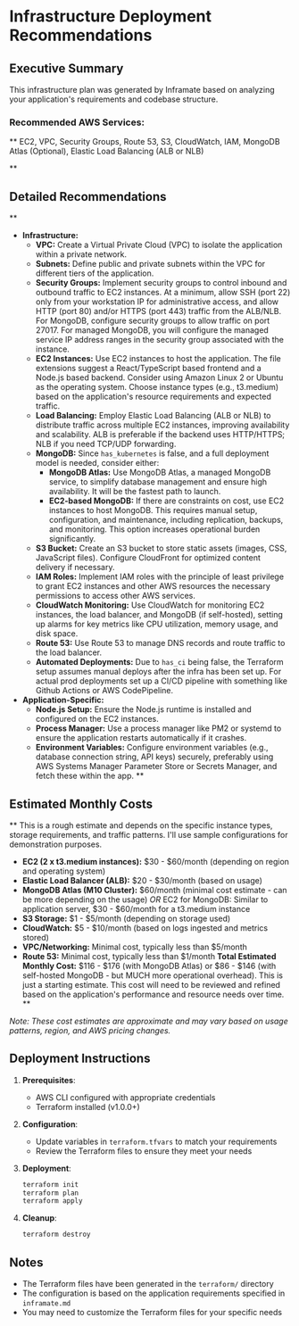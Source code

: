 # Infrastructure Deployment Recommendations

## Executive Summary

This infrastructure plan was generated by Inframate based on analyzing your application's requirements and codebase structure.

### Recommended AWS Services:

**
EC2, VPC, Security Groups, Route 53, S3, CloudWatch, IAM, MongoDB Atlas (Optional), Elastic Load Balancing (ALB or NLB)

**

## Detailed Recommendations

**
*   **Infrastructure:**
    *   **VPC:** Create a Virtual Private Cloud (VPC) to isolate the application within a private network.
    *   **Subnets:** Define public and private subnets within the VPC for different tiers of the application.
    *   **Security Groups:** Implement security groups to control inbound and outbound traffic to EC2 instances.  At a minimum, allow SSH (port 22) only from your workstation IP for administrative access, and allow HTTP (port 80) and/or HTTPS (port 443) traffic from the ALB/NLB. For MongoDB, configure security groups to allow traffic on port 27017.  For managed MongoDB, you will configure the managed service IP address ranges in the security group associated with the instance.
    *   **EC2 Instances:** Use EC2 instances to host the application.  The file extensions suggest a React/TypeScript based frontend and a Node.js based backend.  Consider using Amazon Linux 2 or Ubuntu as the operating system.  Choose instance types (e.g., t3.medium) based on the application's resource requirements and expected traffic.
    *   **Load Balancing:** Employ Elastic Load Balancing (ALB or NLB) to distribute traffic across multiple EC2 instances, improving availability and scalability. ALB is preferable if the backend uses HTTP/HTTPS; NLB if you need TCP/UDP forwarding.
    *   **MongoDB:**  Since `has_kubernetes` is false, and a full deployment model is needed, consider either:
        *   **MongoDB Atlas:**  Use MongoDB Atlas, a managed MongoDB service, to simplify database management and ensure high availability. It will be the fastest path to launch.
        *   **EC2-based MongoDB:** If there are constraints on cost, use EC2 instances to host MongoDB. This requires manual setup, configuration, and maintenance, including replication, backups, and monitoring.  This option increases operational burden significantly.
    *   **S3 Bucket:** Create an S3 bucket to store static assets (images, CSS, JavaScript files). Configure CloudFront for optimized content delivery if necessary.
    *   **IAM Roles:** Implement IAM roles with the principle of least privilege to grant EC2 instances and other AWS resources the necessary permissions to access other AWS services.
    *   **CloudWatch Monitoring:** Use CloudWatch for monitoring EC2 instances, the load balancer, and MongoDB (if self-hosted), setting up alarms for key metrics like CPU utilization, memory usage, and disk space.
    *   **Route 53:** Use Route 53 to manage DNS records and route traffic to the load balancer.
    *   **Automated Deployments:** Due to `has_ci` being false, the Terraform setup assumes manual deploys after the infra has been set up. For actual prod deployments set up a CI/CD pipeline with something like Github Actions or AWS CodePipeline.
*   **Application-Specific:**
    *   **Node.js Setup:** Ensure the Node.js runtime is installed and configured on the EC2 instances.
    *   **Process Manager:** Use a process manager like PM2 or systemd to ensure the application restarts automatically if it crashes.
    *   **Environment Variables:** Configure environment variables (e.g., database connection string, API keys) securely, preferably using AWS Systems Manager Parameter Store or Secrets Manager, and fetch these within the app.
**

## Estimated Monthly Costs

**
This is a rough estimate and depends on the specific instance types, storage requirements, and traffic patterns.  I'll use sample configurations for demonstration purposes.
*   **EC2 (2 x t3.medium instances):**  $30 - $60/month (depending on region and operating system)
*   **Elastic Load Balancer (ALB):** $20 - $30/month (based on usage)
*   **MongoDB Atlas (M10 Cluster):** $60/month (minimal cost estimate - can be more depending on the usage) *OR* EC2 for MongoDB: Similar to application server, $30 - $60/month for a t3.medium instance
*   **S3 Storage:**  $1 - $5/month (depending on storage used)
*   **CloudWatch:** $5 - $10/month (based on logs ingested and metrics stored)
*   **VPC/Networking:**  Minimal cost, typically less than $5/month
*   **Route 53:** Minimal cost, typically less than $1/month
**Total Estimated Monthly Cost:**  $116 - $176 (with MongoDB Atlas) or $86 - $146 (with self-hosted MongoDB - but MUCH more operational overhead). This is just a starting estimate. This cost will need to be reviewed and refined based on the application's performance and resource needs over time.
**

*Note: These cost estimates are approximate and may vary based on usage patterns, region, and AWS pricing changes.*

## Deployment Instructions

1. **Prerequisites**:
   - AWS CLI configured with appropriate credentials
   - Terraform installed (v1.0.0+)

2. **Configuration**:
   - Update variables in `terraform.tfvars` to match your requirements
   - Review the Terraform files to ensure they meet your needs

3. **Deployment**:
   ```bash
   terraform init
   terraform plan
   terraform apply
   ```

4. **Cleanup**:
   ```bash
   terraform destroy
   ```

## Notes

- The Terraform files have been generated in the `terraform/` directory
- The configuration is based on the application requirements specified in `inframate.md`
- You may need to customize the Terraform files for your specific needs
